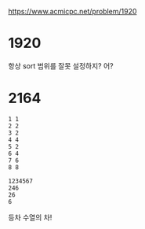 https://www.acmicpc.net/problem/1920

# 1920

항상 sort 범위를 잘못 설정하지? 어?

# 2164

```
1 1
2 2
3 2
4 4
5 2
6 4
7 6
8 8

1234567
246
26
6
```

등차 수열의 차!
